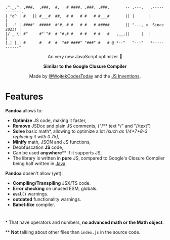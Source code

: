 ```
.^._.^. ,###,  ,###,  #,   # ####, ,###, ,###,       -- ,---,   .------------.
| ^o^ | #   || #___#  ##,  # #   # #   # #___#       || |      |             |
| _-" | ####"  #####  #"#, # #   # #   # #####       || "---, <  Since 2023! |
|/ _ \| #"     #"`"#  # "#,# #   # #   # #   #   ,__,||     |  |             |
|_| |_| #      #   #  #  "## ####" "###" #   # @ *--"   "---"   *-----------*
```
<p align=center>An very new JavaScript optimizer 🚀</p>
<p align=center><b>Similar to the Google Closure Compiler</b></p>
<p align=center>Made by <a href="https://github.com/WojtekCodesToday">@WojtekCodesToday</a> and the <a href="https://github.com/JSInventions">JS Inventions</a>.</p>

# Features
**Pandoa** allows to:
- **Optimize** JS code, making it faster,
- **Remove** JSDoc and plain JS comments, ("/\*\* text \*/" and "//text")
- **Solve** basic math\*, allowing to optimize a lot *(such as 1/4\*7+8-3 replacing it with 0.75)*,
- **Minify** math, JSON and JS functions,
- Deobfuscation **JS** code,
- Can be used **anywhere**\*\* if it supports JS,
- The library is written in **pure** JS, compared to Google's Closure Compiler being half written in [Java][java].

**Pandoa** dosen't allow (yet):
- **Compiling/Transpiling** JSX/TS code.
- **Error checking** on unused ESM, globals.
- **`eval()`** warnings.
- **outdated** functionality warnings.
- **Babel-like** compiler.


<h1></h1>

\* That have operators and numbers, **no advanced math or the Math object**.

\*\* **Not** talking about other files than `index.js` in the source code.

[java]: https://javascriptisnotjava.com